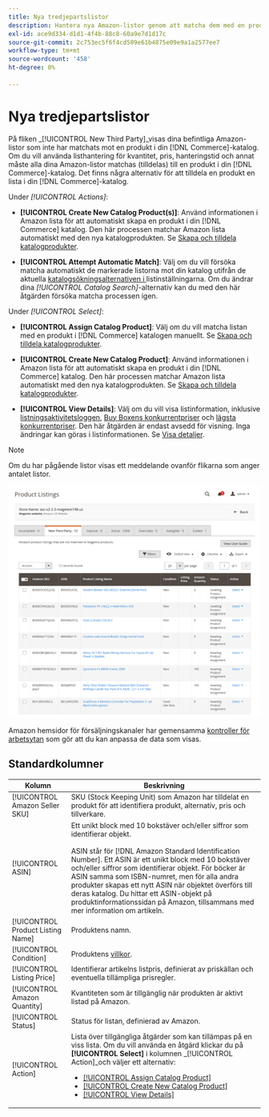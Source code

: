 ```yaml
---
title: Nya tredjepartslistor
description: Hantera nya Amazon-listor genom att matcha dem med en produkt i din Commerce-katalog.
exl-id: ace9d334-d1d1-4f4b-88c8-60a9e7d1d17c
source-git-commit: 2c753ec5f6f4cd509e61b4875e09e9a1a2577ee7
workflow-type: tm+mt
source-wordcount: '458'
ht-degree: 0%

---
```


# Nya tredjepartslistor

På fliken _[!UICONTROL New Third Party]_visas dina befintliga Amazon-listor som inte har matchats mot en produkt i din [!DNL Commerce]-katalog. Om du vill använda listhantering för kvantitet, pris, hanteringstid och annat måste alla dina Amazon-listor matchas (tilldelas) till en produkt i din [!DNL Commerce]-katalog. Det finns några alternativ för att tilldela en produkt en lista i din [!DNL Commerce]-katalog.

Under _[!UICONTROL Actions]_:

- **[!UICONTROL Create New Catalog Product(s)]**: Använd informationen i Amazon lista för att automatiskt skapa en produkt i din  [!DNL Commerce] katalog. Den här processen matchar Amazon lista automatiskt med den nya katalogprodukten. Se [Skapa och tilldela katalogprodukter](./creating-assigning-catalog-products.md).

- **[!UICONTROL Attempt Automatic Match]**: Välj om du vill försöka matcha automatiskt de markerade listorna mot din katalog utifrån de aktuella  [katalogsökningsalternativen i ](./catalog-search.md) listinställningarna. Om du ändrar dina _[!UICONTROL Catalog Search]_-alternativ kan du med den här åtgärden försöka matcha processen igen.

Under _[!UICONTROL Select]_:

- **[!UICONTROL Assign Catalog Product]**: Välj om du vill matcha listan med en produkt i  [!DNL Commerce] katalogen manuellt. Se [Skapa och tilldela katalogprodukter](./creating-assigning-catalog-products.md).

- **[!UICONTROL Create New Catalog Product]**: Använd informationen i Amazon lista för att automatiskt skapa en produkt i din  [!DNL Commerce] katalog. Den här processen matchar Amazon lista automatiskt med den nya katalogprodukten. Se [Skapa och tilldela katalogprodukter](./creating-assigning-catalog-products.md).

- **[!UICONTROL View Details]**: Välj om du vill visa listinformation, inklusive  [listningsaktivitetsloggen](./product-listing-details.md#listing-activity-log),  [Buy Boxens konkurrentpriser](./product-listing-details.md#buy-box-competitor-pricing) och  [lägsta konkurrentpriser](./product-listing-details.md#lowest-competitor-pricing). Den här åtgärden är endast avsedd för visning. Inga ändringar kan göras i listinformationen. Se [Visa detaljer](./product-listing-details.md).

>[!NOTE]
>
>Om du har pågående listor visas ett meddelande ovanför flikarna som anger antalet listor.

![Nya listor från tredje part](assets/amazon-listings-new-third-party.png)

Amazon hemsidor för försäljningskanaler har gemensamma [kontroller för arbetsytan](./workspace-controls.md) som gör att du kan anpassa de data som visas.

## Standardkolumner

| Kolumn | Beskrivning |
|---|---|
| [!UICONTROL Amazon Seller SKU] | SKU (Stock Keeping Unit) som Amazon har tilldelat en produkt för att identifiera produkt, alternativ, pris och tillverkare. |
| [!UICONTROL ASIN] | Ett unikt block med 10 bokstäver och/eller siffror som identifierar objekt.<br><br>ASIN står för  [!DNL Amazon Standard Identification Number]. Ett ASIN är ett unikt block med 10 bokstäver och/eller siffror som identifierar objekt. För böcker är ASIN samma som ISBN-numret, men för alla andra produkter skapas ett nytt ASIN när objektet överförs till deras katalog. Du hittar ett ASIN-objekt på produktinformationssidan på Amazon, tillsammans med mer information om artikeln. |
| [!UICONTROL Product Listing Name] | Produktens namn. |
| [!UICONTROL Condition] | Produktens [villkor](./product-listing-condition.md). |
| [!UICONTROL Listing Price] | Identifierar artikelns listpris, definierat av priskällan och eventuella tillämpliga prisregler. |
| [!UICONTROL Amazon Quantity] | Kvantiteten som är tillgänglig när produkten är aktivt listad på Amazon. |
| [!UICONTROL Status] | Status för listan, definierad av Amazon. |
| [!UICONTROL Action] | Lista över tillgängliga åtgärder som kan tillämpas på en viss lista. Om du vill använda en åtgärd klickar du på **[!UICONTROL Select]** i kolumnen _[!UICONTROL Action]_och väljer ett alternativ:<ul><li>[[!UICONTROL Assign Catalog Product]](./creating-assigning-catalog-products.md)</li><li>[[!UICONTROL Create New Catalog Product]](./creating-assigning-catalog-products.md)</li><li>[[!UICONTROL View Details]](./product-listing-details.md)</li></ul> |
